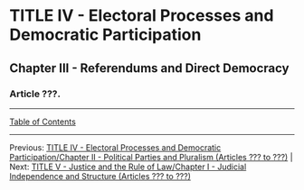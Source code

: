 # TITLE IV - Electoral Processes and Democratic Participation

## Chapter III - Referendums and Direct Democracy

### Article ???. 

---

[Table of Contents](TABLE_OF_CONTENTS.md)

---

Previous: [TITLE IV - Electoral Processes and Democratic Participation/Chapter II - Political Parties and Pluralism (Articles ??? to ???)](TITLE_4_CH_2.md) | Next: [TITLE V - Justice and the Rule of Law/Chapter I - Judicial Independence and Structure (Articles ??? to ???)](TITLE_5_CH_1.md)
